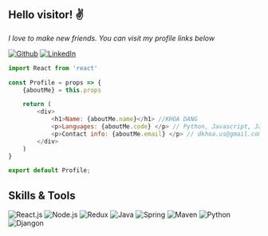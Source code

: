 <h2>Hello visitor! ✌️ </h2>
<em>I love to make new friends. You can visit my profile links below</em>
<p>
    <a href="https://github.com/dangkhoa1410" target="_blank"><img alt="Github" src="https://img.shields.io/badge/Github-black?style=plastic&logo=github" /></a>
    <a href="nkedin.com/in/ddkhoa/" target="_blank"><img alt="LinkedIn" src="https://img.shields.io/badge/LinkedIn-blue?style=plastic&logo=linkedin" /></a>
</p>

```javascript
import React from 'react'

const Profile = props => {
    {aboutMe} = this.props

    return (
        <div>
            <h1>Name: {aboutMe.name}</h1> //KHOA DANG
            <p>Languages: {aboutMe.code} </p> // Python, Javascript, Java, HTML, CSS, SQL, MongoDB
            <p>Contact info: {aboutMe.email} </p> // dkhoa.us@gmail.com
        </div>
    )
}

export default Profile;
```

<h2>Skills & Tools</h2>
<p>
    <img alt="React.js" src="https://img.shields.io/badge/React.js-blue?style=plastic&logo=react"/>
    <img alt="Node.js" src="https://img.shields.io/badge/Node.js-green?style=plastic"/>
    <img alt="Redux" src="https://img.shields.io/badge/Redux-yellow?style=plastic&logo=redux"/>
    <img alt="Java" src="https://img.shields.io/badge/Java-gray?style=plastic&logo=java"/>
    <img alt="Spring" src="https://img.shields.io/badge/Spring%20Boot-gray?style=plastic&logo=spring"/>
    <img alt="Maven" src="https://img.shields.io/badge/Maven-important?style=plastic&logo=maven"/>
    <img alt="Python" src="https://img.shields.io/badge/Python-lightgray?style=plastic&logo=python"/>
    <img alt="Djangon" src="https://img.shields.io/badge/Python-blue?style=plastic&logo=django"/>
</p>
